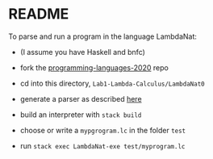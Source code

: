 # README

To parse and run a program in the language LambdaNat:

- (I assume you have Haskell and bnfc)

- fork the [programming-languages-2020](https://github.com/alexhkurz/programming-languages-2020/) repo
  
- cd into this directory, `Lab1-Lambda-Calculus/LambdaNat0`

- generate a parser as described [here](https://github.com/alexhkurz/programming-languages-2020/blob/master/Lab1-Lambda-Calculus/README.md)

- build an interpreter with `stack build` 

- choose or write a `mypgrogram.lc` in the folder `test`

- run `stack exec LambdaNat-exe test/myprogram.lc` 


  
